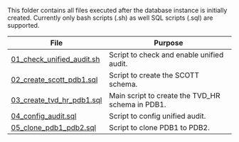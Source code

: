 This folder contains all files executed after the database instance is initially created. Currently only bash scripts (.sh) as well SQL scripts (.sql) are supported. 

| File                                                   | Purpose                                          |
|--------------------------------------------------------|--------------------------------------------------|
| [01_check_unified_audit.sh](01_check_unified_audit.sh) | Script to check and enable unified audit.        |
| [02_create_scott_pdb1.sql](02_create_scott_pdb1.sql)   | Script to create the SCOTT schema.               |
| [03_create_tvd_hr_pdb1.sql](03_create_tvd_hr_pdb1.sql) | Main script to create the TVD_HR schema in PDB1. |
| [04_config_audit.sql](04_config_audit.sql)             | Script to config unified audit.                  |
| [05_clone_pdb1_pdb2.sql](05_clone_pdb1_pdb2.sql)       | Script to clone PDB1 to PDB2.                    |
